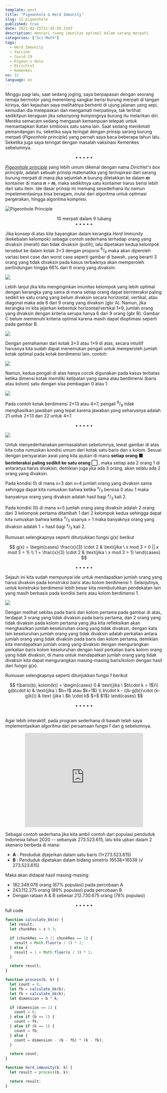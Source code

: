 ```yaml
---
template: post
title: "Pigeonhole & Herd Immunity"
slug: 12-pigeonhole
published: true
date: 2021-02-25T11:45:50.334Z
description: mencari ruang imunitas optimal dalam sarang merpati
categories: ["Sci-Math"]
tags:
  - Herd Immunity
  - Vaccine
  - Covid-19
  - Pigeon's Hole
  - Dirichlet
  - Kemenkes
no: 12
language: en
---
```


Minggu pagi lalu, saat sedang joging, saya berpapasan dengan seorang remaja bermotor yang menenteng sangkar berisi burung merpati di tangan kirinya, dari kejauhan saya melihatnya berhenti di ujung jalanan yang sepi, kemudian dia melepaskan dan mengamati merpatinya, tak terlihat sedikitpun keraguan jika sekonyong-konyongnya burung itu melarikan diri. Mereka semacam sedang mengasah kemampuan telepati untuk memantapkan ikatan simbiosis satu sama lain. Saat sedang menikmati pemandangan itu, seketika saya teringat dengan prinsip sarang burung merpati (_Pigeonhole principle_) yang pernah saya baca beberapa tahun lalu. Seketika juga saya teringat dengan masalah vaksinasi Kemenkes sebelumnya.

<center>• • • • •</center>

[_Pigeonhole principle_](https://en.wikipedia.org/wiki/Pigeonhole_principle) yang lebih umum dikenal dengan nama _Dirichlet's box principle_, adalah sebuah prinsip matematika yang terinspirasi dari sarang burung merpati di mana jika sejumlah **_n_** burung diletakkan ke dalam **_m_** kontainer di mana **_n_** > **_m_**, maka sedikitnya satu kontainer harus berisi lebih dari satu item. Ide dasar prinsip ini memang sesederhana itu namun impelementasinya bisa beragam, mulai dari algoritma untuk optimasi pergerakan, hingga algoritma kompresi.

![Pigeonhole Principle](https://upload.wikimedia.org/wikipedia/commons/thumb/5/5c/TooManyPigeons.jpg/350px-TooManyPigeons.jpg)

<figcaption align = "center">10 merpati dalam 9 lubang</figcaption>

<center>• • • • •</center>

Jika konsep di atas kita bayangkan dalam kerangka _Herd Immunity_ (kekebalan kelompok) sebagai contoh sederhana terhadap orang yang divaksin (merah) dan tidak divaksin (putih), lalu dipetakan kedua kelompok tersebut ke dalam kotak 3×3 dengan proporsi $^6/_9$ maka akan diperoleh variasi best case dan worst case seperti gambar di bawah, yang berarti 3 orang yang tidak divaksin pada kasus terbaiknya akan memperoleh perlindungan hingga 66% dari 6 orang yang divaksin.

![](images/sixpernine.png)

Lebih lanjut jika kita menginginkan imunitas kelompok yang lebih optimal dengan kerangka yang sama di mana setiap orang dapat berinteraksi paling sedikit ke satu orang yang belum divaksin secara horizontal, vertikal, atau diagonal maka ada 8 dari 9 orang yang divaksin (gbr A). Namun, jika kerangka ini kita jejerkan kebentuk horizontal/vertikal 1×9, jumlah orang yang divaksin dengan kriteria serupa hanya 6 dari 9 orang (gbr B). Gambar C belum memenuhi kriteria optimal karena masih dapat dioptimasi seperti pada gambar B.

![](images/eightpernine.png)

Dengan pemahaman dari kotak 3×3 atau 1×9 di atas, secara intuitif harusnya kita sudah dapat menemukan pengali untuk memperoleh jumlah kotak optimal pada kotak berdimensi lain. contoh:

![](images/contohintuitif.png)

Namun, kedua pengali di atas hanya cocok digunakan pada kasus terbatas ketika dimensi kotak memiliki kelipatan yang sama atau berdimensi (baris atau kolom) satu dengan sisa pembagian 0 atau 1.

![](images/contohintuitif2.png)

Pada contoh kotak berdimensi 2×13 atau 4×7, pengali $^8/_9$ tidak menghasilkan jawaban yang tepat karena jawaban yang seharusnya adalah 21 untuk 2×13 dan 22 untuk 4×7.

<center>• • • • •</center>

![](images/kondisigx.png)

Untuk menyederhanakan permasalahan sebelumnya, lewat gambar di atas kita coba rumuskan kondisi umum dari kotak satu baris dan x kolom. Sesuai dengan persyaratan awal yang kita ajukan di mana <b>setiap orang 🟥 berinteraksi paling sedikit ke satu orang ⬜ </b>, maka setiap ada 2 orang 1 di antaranya harus divaksin, demikian juga jika ada 3 orang, akan selalu ada 2 orang yang divaksin.

Pada kondisi (I) di mana x=3 dan x=4 jumlah orang yang divaksin sama sehingga dapat kita rumuskan bahwa ketika $^x/_3$ bersisa 0 atau 1 maka banyaknya orang yang divaksin adalah hasil bagi $^x/_3$ kali 2.

Pada kondisi (II) di mana x=5 jumlah orang yang divaksin adalah 2 orang dari 3 kelompok pertama ditambah 1 dari 2 kelompok kedua sehingga dapat kita rumuskan bahwa ketika $^x/_3$ sisanya > 1 maka banyaknya orang yang divaksin adalah 1 + hasil bagi $^x/_3$ kali 2.

Rumusan selengkapnya seperti ditunjukkan fungsi g(x) berikut

$$
g(x) = \begin{cases}
\frac{x}{3} \cdot 2 & \text{jika  \ x mod 3 = 0 || x mod 3 = 1} \\
1 + \frac{x}{3} \cdot 2 & \text{jika \ x mod 3 > 1}
\end{cases}
$$

<center>• • • • •</center>

Sejauh ini kita sudah mempunyai ide untuk mendapatkan jumlah orang yang harus divaksin pada konstruksi baris atau kolom berdimensi 1. Selanjutnya, untuk konstruksi berdimensi lebih besar kita membutuhkan pendekatan lain yang masih berbasis pada kondisi baris atau kolom berdimensi 1.

![](images/kondisilebihdari.png)

Dengan melihat sekilas pada baris dan kolom pertama pada gambar di atas, terdapat 3 orang yang tidak divaksin pada baris pertama, dan 2 orang yang tidak divaksin pada kolom pertama yang jika kita refleksikan akan menghasilkan jumlah keseluruhan orang yang tidak divaksin, dengan kata lain keseluruhan jumlah orang yang tidak divaksin adalah perkalian antara jumlah orang yang tidak divaksin pada baris dan kolom pertama, demikian kita mendapatkan jumlah orang yang divaksin dengan mengurangkan perkalian baris kolom keseluruhan dengan hasil perkalian baris kolom orang yang tidak divaksin, di mana untuk mendapatkan jumlah orang yang tidak divaksin kita dapat mengurangkan masing-masing baris/kolom dengan hasil dari fungsi g(x).

Rumusan selengkapnya seperti ditunjukkan fungsi f berikut

$$
f(baris(b), kolom(k)) = \begin{cases}
0 & \text{jika \ $b\cdot k = 1$}\\
g(b\cdot k) & \text{jika \ $b=1$ atau $k=1$} \\
b\cdot k - ((b-g(b))\cdot (k-g(k))) & \text {jika \ $b \cdot k$ $>$ $1$}
\end{cases}
$$

<center>• • • • •</center>
<br />

Agar lebih interaktif, pada program sederhana di bawah telah saya implementasikan algoritma dari persamaan fungsi f dan g sebelumnya.

<center>
<iframe height="300" style="width: 75%;" scrolling="no" title="Herd Immunity" src="https://codepen.io/nniinnoo/embed/YzpYYYb?height=265&theme-id=dark&default-tab=result" frameborder="no" loading="lazy" allowtransparency="true" allowfullscreen="true">
  See the Pen <a href='https://codepen.io/nniinnoo/pen/YzpYYYb'>Herd Immunity</a> by Nino
  (<a href='https://codepen.io/nniinnoo'>@nniinnoo</a>) on <a href='https://codepen.io'>CodePen</a>.
</iframe>
</center>

Sebagai contoh sederhana jika kita ambil contoh dari populasi penduduk Indonesia tahun 2020 -- sebanyak 273.523.615, lalu kita ujikan dalam 2 skenario berbeda di mana:

- **A** : Penduduk dijejerkan dalam satu baris (1×273.523.615)
- **B** : Penduduk dipetakan dalam bidang simetris 16538×16538 (√ 273.523.615)

Maka akan didapat hasil masing-masing:

- 182.349.076 orang (67% populasi) pada percobaan A
- 243.112.275 orang (89% populasi) pada percobaan B
- Dengan rataan A & B sebesar 212.730.675 orang (78% populasi)

<center>• • • • •</center>

<div class="filename">full code</div>

```js
function calculate_bk(x) {
  let result;
  let chunkRes = x % 3;

  if (chunkRes == 0 || chunkRes == 1) {
    result = Math.floor(x / 3) * 2;
  } else {
    result = 1 + Math.floor(x / 3) * 2;
  }

  return result;
}

function process(b, k) {
  let count = 0;
  let fb = calculate_bk(b);
  let fk = calculate_bk(k);
  let dimension = b * k;

  if (dimension == 1) {
    count = 0;
  } else if (b == 1) {
    count = fk;
  } else if (k == 1) {
    count = fb;
  } else {
    count = dimension - (b - fb) * (k - fk);
  }

  return count;
}

function herd_immunity(b, k) {
  let result = process(b, k);

  return result;
}
```
